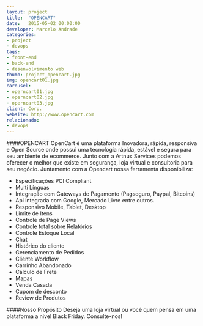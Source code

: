 ```yaml
---
layout: project
title:  "OPENCART"
date:   2015-05-02 00:00:00
developer: Marcelo Andrade
categories:
- project
- devops
tags:
- front-end
- back-end
- desenvolvimento web
thumb: project_opencart.jpg
img: opencart01.jpg
carousel:
- operncart01.jpg
- operncart02.jpg
- operncart03.jpg
client: Corp.
website: http://www.opencart.com
relacionado:
- devops
---
```

####OPENCART
OpenCart é uma plataforma Inovadora, rápida, responsiva  e Open Source onde possui uma tecnologia rápida, estável e segura para seu ambiente de ecommerce.
Junto com a Artnux Services podemos oferecer o melhor que existe em segurança, loja virtual e consultoria para seu negócio.
Juntamento com a Opencart nossa ferramenta disponibiliza:

- Especificações PCI Compliant
- Multi Línguas
- Integração com Gateways de Pagamento (Pagseguro, Paypal, Bitcoins)
- Api integrada com Google, Mercado Livre entre outros.
- Responsivo Mobile, Tablet, Desktop
- Limite de Itens
- Controle de Page Views
- Controle total sobre Relatórios
- Controle Estoque Local
- Chat
- Histórico do cliente
- Gerenciamento de Pedidos
- Cliente Workflow
- Carrinho Abandonado
- Cálculo de Frete
- Mapas
- Venda Casada
- Cupom de desconto
- Review de Produtos

####Nosso Propósito
Deseja uma loja virtual ou você quem pensa em uma plataforma a nivel Black Friday.
Consulte-nos!
